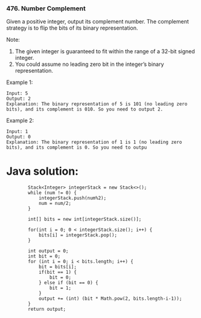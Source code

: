 ### 476. Number Complement

Given a positive integer, output its complement number. The complement strategy is to flip the bits of its binary representation.

Note:

1. The given integer is guaranteed to fit within the range of a 32-bit signed integer.
2. You could assume no leading zero bit in the integer’s binary representation.

Example 1:
```
Input: 5
Output: 2
Explanation: The binary representation of 5 is 101 (no leading zero bits), and its complement is 010. So you need to output 2.
```
Example 2:
```
Input: 1
Output: 0
Explanation: The binary representation of 1 is 1 (no leading zero bits), and its complement is 0. So you need to outpu
```

# Java solution: 
```
        Stack<Integer> integerStack = new Stack<>();
        while (num != 0) {
            integerStack.push(num%2);
            num = num/2;
        }

        int[] bits = new int[integerStack.size()];

        for(int i = 0; 0 < integerStack.size(); i++) {
            bits[i] = integerStack.pop();
        }

        int output = 0;
        int bit = 0;
        for (int i = 0; i < bits.length; i++) {
            bit = bits[i];
            if(bit == 1) {
                bit = 0;
            } else if (bit == 0) {
                bit = 1;
            }
            output += (int) (bit * Math.pow(2, bits.length-i-1));
        }
        return output;
```